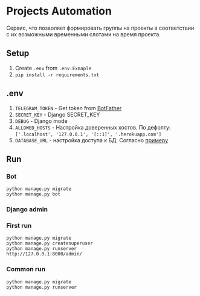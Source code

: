 # Projects Automation
Сервис, что позволяет формировать группы на проекты в соответствии с их возможными временными слотами на время проекта.

## Setup
1. Create `.env` from `.env.Exmaple`
2. `pip install -r requirements.txt`

## .env
1. `TELEGRAM_TOKEN` - Get token from [BotFather](https://t.me/botfather)
2. `SECRET_KEY` - Django SECRET_KEY
3. `DEBUG` - Django mode
4. `ALLOWED_HOSTS` - Настройка доверенных хостов. По дефолту: `['.localhost', '127.0.0.1', '[::1]', '.herokuapp.com']`
5. `DATABASE_URL` - настройка доступа к БД. Согласно [примеру](https://github.com/jacobian/dj-database-url#url-schema)

## Run
### Bot
```
python manage.py migrate
python manage.py bot
```
### Django admin
### First run
```
python manage.py migrate
python manage.py createsuperuser
python manage.py runserver
http://127.0.0.1:8000/admin/
```
### Common run
```
python manage.py migrate
python manage.py runserver
```